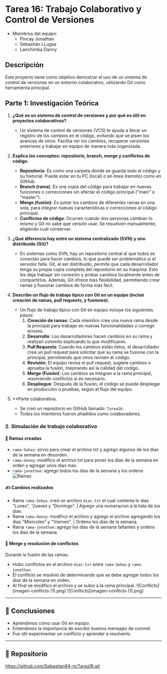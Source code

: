 # Tarea 16: Trabajo Colaborativo y Control de Versiones

- Miembros del equipo:
  - Pincay Jonathan
  - Sebastián LLugsa
  - Lanchimba Danny

## Descripción
Este proyecto tiene como objetivo demostrar el uso de un sistema de control de versiones en un entorno colaborativo, utilizando Git como herramienta principal.

## Parte 1: Investigación Teórica

1. **¿Qué es un sistema de control de versiones y por qué es útil en proyectos colaborativos?**
   - Un sistema de control de versiones (VCS) te ayuda a llevar un registro de los cambios en el código, evitando que se pisen los avances de otros. Facilita ver los cambios, recuperar versiones anteriores y trabajar en equipo de manera más organizada.

2. **Explica los conceptos: repositorio, branch, merge y conflictos de código.**
   - **Repositorio**: Es como una carpeta donde se guarda todo el código y su historial. Puede estar en tu PC (local) o en línea (remoto) como en GitHub.
   - **Branch (rama)**: Es una copia del código para trabajar en nuevas funciones o correcciones sin afectar el código principal ("main" o "master").
   - **Merge (fusión)**: Es juntar los cambios de diferentes ramas en una sola, para integrar nuevas características o correcciones al código principal.
   - **Conflictos de código**: Ocurren cuando dos personas cambian lo mismo y Git no sabe qué versión usar. Se resuelven manualmente, eligiendo cuál conservar.

3. **¿Qué diferencia hay entre un sistema centralizado (SVN) y uno distribuido (Git)?**
   - En sistemas como SVN, hay un repositorio central al que todos se conectan para hacer cambios, lo que puede ser problemático si el servidor falla. Git, al ser distribuido, permite que cada desarrollador tenga su propia copia completa del repositorio en su máquina. Esto les deja trabajar sin conexión y probar cambios localmente antes de compartirlos. Además, Git ofrece más flexibilidad, permitiendo crear ramas y fusionar cambios de forma más fácil.

4. **Describe un flujo de trabajo típico con Git en un equipo (incluir creación de ramas, pull requests, y fusiones).**
   - Un flujo de trabajo típico con Git en equipo incluye los siguientes pasos:
     1. **Creación de ramas**: Cada miembro crea una nueva rama desde la principal para trabajar en nuevas funcionalidades o corregir errores.
     2. **Desarrollo**: Los desarrolladores hacen cambios en su rama y realizan commits explicando lo que modificaron.
     3. **Pull Requests**: Cuando los cambios están listos, el desarrollador crea un pull request para solicitar que su rama se fusione con la principal, permitiendo que otros revisen el código.
     4. **Revisión**: El equipo revisa el pull request, sugiere cambios o aprueba la fusión, mejorando así la calidad del código.
     5. **Merge (Fusión)**: Los cambios se integran a la rama principal, resolviendo conflictos si es necesario.
     6. **Despliegue**: Después de la fusión, el código se puede desplegar en producción o pruebas, según el flujo del equipo.
5. **Parte colaborativa.
    - Se creó un repositorio en  GitHub llamado: `Tarea16`.
   - Todos los miembros fueron añadidos como colaboradores.
  ### 2. Simulación de trabajo colaborativo

#### 📄 Ramas creadas
- `rama-Sebas`: sirvio para crear el archivo txt y agrego algunos de los dias de la semana en desorden.
- `rama-danny`: modifico el archivo txt para poner los dias de la semana en orden y agregar unos dias mas.
- `rama-jonathan`: agrego todos los dias de la semana y los ordeno
![Ramas](imagenes-ramas.png)


#### ✍️ Cambios realizados
- Rama `rama-Sebas`: creó un archivo `dias.txt` el cual contenia lo dias "Lunes", "Jueves y "Domingo". | Agrego una numeracion a la lista de los dias.
- Rama `rama-danny`: modifico el archivo y agrego el archivo agregando los dias "Miercoles" y "Viernes". | Ordeno los dias de la semana.
- Rama `rama-jonathan`: agrego los dias de la semana faltantes y ordeno los dias de la semana.

#### 🔀 Merge y resolución de conflictos
Durante la fusión de las ramas:
- Hubo conflictos en el archivo `dias.txt` entre `rama-Sebas` y `rama-jonathan`.
- El conflicto se resolvió de determinando que se debe agregar todos los dias de la semana en orden.
- Al final se modifico el archivo y se subio a la rama principal.
![Conflicto](imagen-conflicto (1).png)
![Conflicto](imagen-conflicto (1).png)

---

## 📘 Conclusiones
- Aprendimos cómo usar Git en equipo.
- Entendimos la importancia de escribir buenos mensajes de commit.
- Fue útil experimentar un conflicto y aprender a resolverlo.

---

## 📎 Repositorio
https://github.com/Sebastian84-m/Tarea16.git
